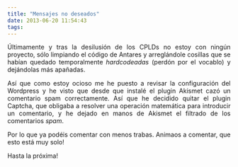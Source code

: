 ```yaml
---
title: "Mensajes no deseados"
date: 2013-06-20 11:54:43
tags: 
---
```

<p style="text-align: justify;">Últimamente y tras la desilusión de los CPLDs no estoy con ningún proyecto, sólo limpiando el código de Antares y arreglándole cosillas que se habían quedado temporalmente <em>hardcodeadas </em>(perdón por el vocablo) y dejándolas más apañadas.</p>
<p style="text-align: justify;">Así que como estoy ocioso me he puesto a revisar la configuración del Wordpress y he visto que desde que instalé el plugin Akismet cazó un comentario spam correctamente. Así que he decidido quitar el plugin Captcha, que obligaba a resolver una operación matemática para introducir un comentario, y he dejado en manos de Akismet el filtrado de los comentarios <em>spam</em>.</p>
<p style="text-align: justify;">Por lo que ya podéis comentar con menos trabas. Animaos a comentar, que esto está muy solo!</p>
<p style="text-align: justify;">Hasta la próxima!</p>